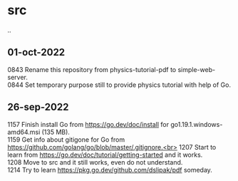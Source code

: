 # src
..

## 01-oct-2022
0843 Rename this repository from physics-tutorial-pdf to simple-web-server.<br>
0844 Set temporary purpose still to provide physics tutorial with help of Go.<br>

## 26-sep-2022
1157 Finish install Go from https://go.dev/doc/install for go1.19.1.windows-amd64.msi (135 MB).<br>
1159 Get info about gitigone for Go from https://github.com/golang/go/blob/master/.gitignore.<br>
1207 Start to learn from https://go.dev/doc/tutorial/getting-started and it works.<br>
1208 Move to src and it still works, even do not understand.<br>
1214 Try to learn https://pkg.go.dev/github.com/dslipak/pdf someday.<br>
